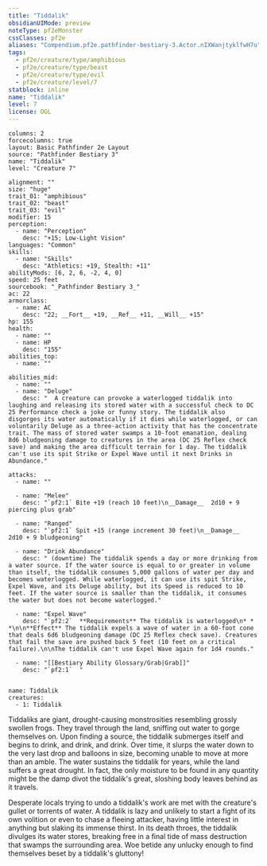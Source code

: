 ```yaml
---
title: "Tiddalik"
obsidianUIMode: preview
noteType: pf2eMonster
cssClasses: pf2e
aliases: "Compendium.pf2e.pathfinder-bestiary-3.Actor.nIXWanjtyklfwH7u" 
tags:
  - pf2e/creature/type/amphibious
  - pf2e/creature/type/beast
  - pf2e/creature/type/evil
  - pf2e/creature/level/7
statblock: inline
name: "Tiddalik"
level: 7
license: OGL
---
```


```statblock
columns: 2
forcecolumns: true
layout: Basic Pathfinder 2e Layout
source: "Pathfinder Bestiary 3"
name: "Tiddalik"
level: "Creature 7"

alignment: ""
size: "huge"
trait_01: "amphibious"
trait_02: "beast"
trait_03: "evil"
modifier: 15
perception:
  - name: "Perception"
    desc: "+15; Low-Light Vision"
languages: "Common"
skills:
  - name: "Skills"
    desc: "Athletics: +19, Stealth: +11"
abilityMods: [6, 2, 6, -2, 4, 0]
speed: 25 feet
sourcebook: "_Pathfinder Bestiary 3_"
ac: 22
armorclass:
  - name: AC
    desc: "22; __Fort__ +19, __Ref__ +11, __Will__ +15"
hp: 155
health:
  - name: ""
  - name: HP
    desc: "155"
abilities_top:
  - name: ""

abilities_mid:
  - name: ""
  - name: "Deluge"
    desc: "  A creature can provoke a waterlogged tiddalik into laughing and releasing its stored water with a successful check to DC 25 Performance check a joke or funny story. The tiddalik also disgorges its water automatically if it dies while waterlogged, or can voluntarily Deluge as a three-action activity that has the concentrate trait. The mass of stored water swamps a 10-foot emanation, dealing 8d6 bludgeoning damage to creatures in the area (DC 25 Reflex check save) and making the area difficult terrain for 1 day. The tiddalik can't use its spit Strike or Expel Wave until it next Drinks in Abundance."

attacks:
  - name: ""

  - name: "Melee"
    desc: "`pf2:1` Bite +19 (reach 10 feet)\n__Damage__  2d10 + 9 piercing plus grab"

  - name: "Ranged"
    desc: "`pf2:1` Spit +15 (range increment 30 feet)\n__Damage__  2d10 + 9 bludgeoning"

  - name: "Drink Abundance"
    desc: " (downtime) The tiddalik spends a day or more drinking from a water source. If the water source is equal to or greater in volume than itself, the tiddalik consumes 5,000 gallons of water per day and becomes waterlogged. While waterlogged, it can use its spit Strike, Expel Wave, and its Deluge ability, but its Speed is reduced to 10 feet. If the water source is smaller than the tiddalik, it consumes the water but does not become waterlogged."

  - name: "Expel Wave"
    desc: "`pf2:2`  **Requirements** The tiddalik is waterlogged\n* * *\n\n**Effect** The tiddalik expels a wave of water in a 60-foot cone that deals 6d6 bludgeoning damage (DC 25 Reflex check save). Creatures that fail the save are pushed back 5 feet (10 feet on a critical failure).\n\nThe tiddalik can't use Expel Wave again for 1d4 rounds."

  - name: "[[Bestiary Ability Glossary/Grab|Grab]]"
    desc: "`pf2:1`  "
 
```

```encounter-table
name: Tiddalik
creatures:
  - 1: Tiddalik
```



Tiddaliks are giant, drought-causing monstrosities resembling grossly swollen frogs. They travel through the land, sniffing out water to gorge themselves on. Upon finding a source, the tiddalik submerges itself and begins to drink, and drink, and drink. Over time, it slurps the water down to the very last drop and balloons in size, becoming unable to move at more than an amble. The water sustains the tiddalik for years, while the land suffers a great drought. In fact, the only moisture to be found in any quantity might be the damp divot the tiddalik's great, sloshing body leaves behind as it travels.

Desperate locals trying to undo a tiddalik's work are met with the creature's gullet or torrents of water. A tiddalik is lazy and unlikely to start a fight of its own volition or even to chase a fleeing attacker, having little interest in anything but slaking its immense thirst. In its death throes, the tiddalik divulges its water stores, breaking free in a final tide of mass destruction that swamps the surrounding area. Woe betide any unlucky enough to find themselves beset by a tiddalik's gluttony!
